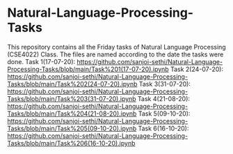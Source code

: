 # Natural-Language-Processing-Tasks
This repository contains all the Friday tasks of Natural Language Processing (CSE4022) Class. The files are named according to the date the tasks were done.
Task 1(17-07-20): https://github.com/sanjoi-sethi/Natural-Language-Processing-Tasks/blob/main/Task%201(17-07-20).ipynb
Task 2(24-07-20): https://github.com/sanjoi-sethi/Natural-Language-Processing-Tasks/blob/main/Task%202(24-07-20).ipynb
Task 3(31-07-20): https://github.com/sanjoi-sethi/Natural-Language-Processing-Tasks/blob/main/Task%203(31-07-20).ipynb
Task 4(21-08-20): https://github.com/sanjoi-sethi/Natural-Language-Processing-Tasks/blob/main/Task%204(21-08-20).ipynb
Task 5(09-10-20): https://github.com/sanjoi-sethi/Natural-Language-Processing-Tasks/blob/main/Task%205(09-10-20).ipynb
Task 6(16-10-20): https://github.com/sanjoi-sethi/Natural-Language-Processing-Tasks/blob/main/Task%206(16-10-20).ipynb
